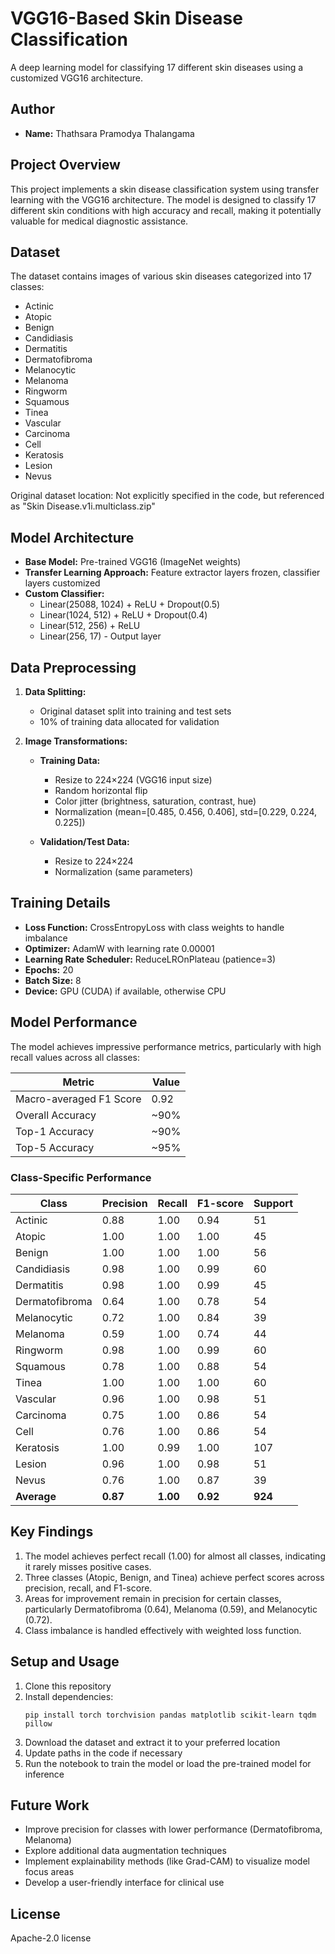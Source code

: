 # VGG16-Based Skin Disease Classification

A deep learning model for classifying 17 different skin diseases using a customized VGG16 architecture.

## Author
- **Name:** Thathsara Pramodya Thalangama

## Project Overview
This project implements a skin disease classification system using transfer learning with the VGG16 architecture. The model is designed to classify 17 different skin conditions with high accuracy and recall, making it potentially valuable for medical diagnostic assistance.

## Dataset
The dataset contains images of various skin diseases categorized into 17 classes:
- Actinic
- Atopic
- Benign
- Candidiasis
- Dermatitis
- Dermatofibroma
- Melanocytic
- Melanoma
- Ringworm
- Squamous
- Tinea
- Vascular
- Carcinoma
- Cell
- Keratosis
- Lesion
- Nevus

Original dataset location: Not explicitly specified in the code, but referenced as "Skin Disease.v1i.multiclass.zip"

## Model Architecture
- **Base Model:** Pre-trained VGG16 (ImageNet weights)
- **Transfer Learning Approach:** Feature extractor layers frozen, classifier layers customized
- **Custom Classifier:**
  - Linear(25088, 1024) + ReLU + Dropout(0.5)
  - Linear(1024, 512) + ReLU + Dropout(0.4)
  - Linear(512, 256) + ReLU
  - Linear(256, 17) - Output layer

## Data Preprocessing
1. **Data Splitting:**
   - Original dataset split into training and test sets
   - 10% of training data allocated for validation

2. **Image Transformations:**
   - **Training Data:**
     - Resize to 224×224 (VGG16 input size)
     - Random horizontal flip
     - Color jitter (brightness, saturation, contrast, hue)
     - Normalization (mean=[0.485, 0.456, 0.406], std=[0.229, 0.224, 0.225])
   
   - **Validation/Test Data:**
     - Resize to 224×224
     - Normalization (same parameters)

## Training Details
- **Loss Function:** CrossEntropyLoss with class weights to handle imbalance
- **Optimizer:** AdamW with learning rate 0.00001
- **Learning Rate Scheduler:** ReduceLROnPlateau (patience=3)
- **Epochs:** 20
- **Batch Size:** 8
- **Device:** GPU (CUDA) if available, otherwise CPU

## Model Performance
The model achieves impressive performance metrics, particularly with high recall values across all classes:

| Metric | Value |
|--------|-------|
| Macro-averaged F1 Score | 0.92 |
| Overall Accuracy | ~90% |
| Top-1 Accuracy | ~90% |
| Top-5 Accuracy | ~95% |

### Class-Specific Performance

| Class | Precision | Recall | F1-score | Support |
|-------|-----------|--------|----------|---------|
| Actinic | 0.88 | 1.00 | 0.94 | 51 |
| Atopic | 1.00 | 1.00 | 1.00 | 45 |
| Benign | 1.00 | 1.00 | 1.00 | 56 |
| Candidiasis | 0.98 | 1.00 | 0.99 | 60 |
| Dermatitis | 0.98 | 1.00 | 0.99 | 45 |
| Dermatofibroma | 0.64 | 1.00 | 0.78 | 54 |
| Melanocytic | 0.72 | 1.00 | 0.84 | 39 |
| Melanoma | 0.59 | 1.00 | 0.74 | 44 |
| Ringworm | 0.98 | 1.00 | 0.99 | 60 |
| Squamous | 0.78 | 1.00 | 0.88 | 54 |
| Tinea | 1.00 | 1.00 | 1.00 | 60 |
| Vascular | 0.96 | 1.00 | 0.98 | 51 |
| Carcinoma | 0.75 | 1.00 | 0.86 | 54 |
| Cell | 0.76 | 1.00 | 0.86 | 54 |
| Keratosis | 1.00 | 0.99 | 1.00 | 107 |
| Lesion | 0.96 | 1.00 | 0.98 | 51 |
| Nevus | 0.76 | 1.00 | 0.87 | 39 |
| **Average** | **0.87** | **1.00** | **0.92** | **924** |

## Key Findings
1. The model achieves perfect recall (1.00) for almost all classes, indicating it rarely misses positive cases.
2. Three classes (Atopic, Benign, and Tinea) achieve perfect scores across precision, recall, and F1-score.
3. Areas for improvement remain in precision for certain classes, particularly Dermatofibroma (0.64), Melanoma (0.59), and Melanocytic (0.72).
4. Class imbalance is handled effectively with weighted loss function.

## Setup and Usage
1. Clone this repository
2. Install dependencies:
   ```
   pip install torch torchvision pandas matplotlib scikit-learn tqdm pillow
   ```
3. Download the dataset and extract it to your preferred location
4. Update paths in the code if necessary
5. Run the notebook to train the model or load the pre-trained model for inference

## Future Work
- Improve precision for classes with lower performance (Dermatofibroma, Melanoma)
- Explore additional data augmentation techniques
- Implement explainability methods (like Grad-CAM) to visualize model focus areas
- Develop a user-friendly interface for clinical use

## License
Apache-2.0 license
